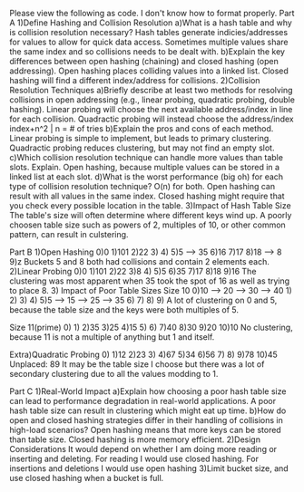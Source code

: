 Please view the following as code. I don't know how to format properly.
Part A
1)Define Hashing and Collision Resolution
  a)What is a hash table and why is collision resolution necessary?
    Hash tables generate indicies/addresses for values to allow for quick data access. Sometimes multiple values share the same index and so collisions needs 
    to be dealt with.
  b)Explain the key differences between open hashing (chaining) and closed hashing (open addressing).
    Open hashing places colliding values into a linked list. Closed hashing will find a different index/address for collisions.
2)Collision Resolution Techniques
  a)Briefly describe at least two methods for resolving collisions in open addressing (e.g., linear probing, quadratic probing, double hashing).
    Linear probing will choose the next available address/index in line for each collision.
    Quadractic probing will instead choose the address/index index+n^2 | n = # of tries
  b)Explain the pros and cons of each method.
    Linear probing is simple to implement, but leads to primary clustering.
    Quadractic probing reduces clustering, but may not find an empty slot.
  c)Which collision resolution technique can handle more values than table slots. Explain.
    Open hashing, because multiple values can be stored in a linked list at each slot.
  d)What is the worst performance (big oh) for each type of collision resolution technique?
    O(n) for both. Open hashing can result with all values in the same index. Closed hashing might require that you check every possible location in the table.
3)Impact of Hash Table Size
  The table's size will often determine where different keys wind up. A poorly choosen table size such as powers of 2, multiples of 10, or other common pattern,
  can result in culstering.

Part B
1)Open Hashing
  0)0
  1)101
  2)22
  3)
  4)
  5)5 --> 35
  6)16
  7)17
  8)18 --> 8
  9)z
  Buckets 5 and 8 both had collisions and contain 2 elements each.
2)Linear Probing
  0)0
  1)101
  2)22
  3)8
  4) 
  5)5
  6)35
  7)17
  8)18
  9)16
  The clustering was most apparent when 35 took the spot of 16 as well as trying to place 8.
3) Impact of Poor Table Sizes
  Size 10
  0)10 --> 20 --> 30 --> 40
  1)
  2) 
  3) 
  4) 
  5)5 --> 15 --> 25 --> 35
  6) 
  7) 
  8) 
  9) 
  A lot of clustering on 0 and 5, because the table size and the keys were both multiples of 5.

  Size 11(prime)
  0)
  1)
  2)35
  3)25
  4)15
  5) 
  6) 
  7)40
  8)30
  9)20
  10)10
  No clustering, because 11 is not a multiple of anything but 1 and itself.

Extra)Quadratic Probing
  0) 
  1)12
  2)23
  3) 
  4)67
  5)34
  6)56
  7) 
  8) 
  9)78
  10)45
  Unplaced: 89
  It may be the table size I choose but there was a lot of secondary clustering due to all the values modding to 1.

Part C
  1)Real-World Impact
    a)Explain how choosing a poor hash table size can lead to performance degradation in real-world applications.
      A poor hash table size can result in clustering which might eat up time.
    b)How do open and closed hashing strategies differ in their handling of collisions in high-load scenarios?
      Open hashing means that more keys can be stored than table size. Closed hashing is more memory efficient.
  2)Design Considerations
    It would depend on whether I am doing more reading or inserting and deleting. For reading I would use closed hashing.
    For insertions and deletions I would use open hashing
  3)Limit bucket size, and use closed hashing when a bucket is full.
